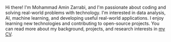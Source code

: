 Hi there! I'm Mohammad Amin Zarrabi, and I'm passionate about coding and solving real-world problems with technology. I'm interested in data analysis, AI, machine learning, and developing useful real-world applications. I enjoy learning new technologies and contributing to open-source projects. You can read more about my background, projects, and research interests in [my CV](https://github.com/user-attachments/files/19895482/Resume_MohammadAminZarrabi.pdf).

